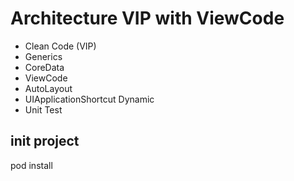 # Architecture VIP with ViewCode

* Clean Code (VIP)
* Generics
* CoreData
* ViewCode
* AutoLayout
* UIApplicationShortcut Dynamic
* Unit Test

## init project
  pod install
